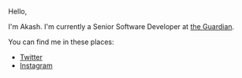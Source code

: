 Hello,

I'm Akash. I'm currently a Senior Software Developer at [the Guardian](https://www.theguardian.com).

You can find me in these places:
- [Twitter](https://twitter.com/akash1810)
- [Instagram](https://instagram.com/akash1810)
